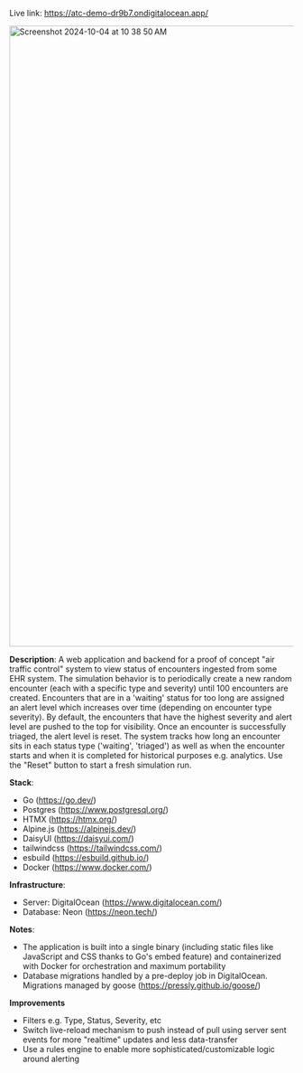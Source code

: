 Live link: https://atc-demo-dr9b7.ondigitalocean.app/

<img width="1099" alt="Screenshot 2024-10-04 at 10 38 50 AM" src="https://github.com/user-attachments/assets/8ef08d6a-53aa-4ccc-91a7-02327db7956d">  

**Description**: A web application and backend for a proof of concept "air traffic control" system to view status of encounters ingested from some EHR system. The simulation behavior is to periodically create a new random encounter (each with a specific type and severity) until 100 encounters are created. Encounters that are in a 'waiting' status for too long are assigned an alert level which increases over time (depending on encounter type severity). By default, the encounters that have the highest severity and alert level are pushed to the top for visibility. Once an encounter is successfully triaged, the alert level is reset. The system tracks how long an encounter sits in each status type ('waiting', 'triaged') as well as when the encounter starts and when it is completed for historical purposes e.g. analytics. Use the "Reset" button to start a fresh simulation run.

**Stack**:
- Go (https://go.dev/)
- Postgres (https://www.postgresql.org/)
- HTMX (https://htmx.org/)
- Alpine.js (https://alpinejs.dev/)
- DaisyUI (https://daisyui.com/)
- tailwindcss (https://tailwindcss.com/)
- esbuild (https://esbuild.github.io/)
- Docker (https://www.docker.com/)

**Infrastructure**:
- Server: DigitalOcean (https://www.digitalocean.com/)
- Database: Neon (https://neon.tech/)

**Notes**:
- The application is built into a single binary (including static files like JavaScript and CSS thanks to Go's embed feature) and containerized with Docker for orchestration and maximum portability
- Database migrations handled by a pre-deploy job in DigitalOcean. Migrations managed by goose (https://pressly.github.io/goose/)

**Improvements**
- Filters e.g. Type, Status, Severity, etc
- Switch live-reload mechanism to push instead of pull using server sent events for more "realtime" updates and less data-transfer
- Use a rules engine to enable more sophisticated/customizable logic around alerting

